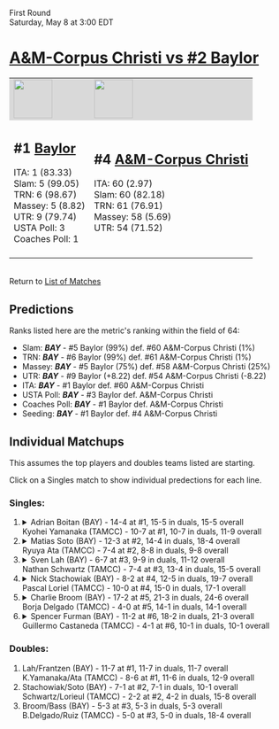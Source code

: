 First Round  
Saturday, May 8 at 3:00 EDT
# [A&M-Corpus Christi vs #2 Baylor](https://www.ncaa.com/game/5833401) 

<table>  
<tr style="background-color: #d9d9d9 !important"><td><a href="#"><img src="https://www.ncaa.com/sites/default/files/images/logos/schools/b/baylor.70.png" width="70" height="70" /></a></td><td><a href="#"><img src="https://www.ncaa.com/sites/default/files/images/logos/schools/a/am-corpus-chris.70.png" width="70" height="70" /></a></td></tr>
<tr><td>  

<h2>#1 <a href="#">Baylor</a></h2>  
ITA: 1 (83.33)<br>  
Slam: 5 (99.05)<br>  
TRN: 6 (98.67)<br>  
Massey: 5 (8.82)<br>  
UTR: 9 (79.74)<br>  
USTA Poll: 3<br>  
Coaches Poll: 1<br>  
<br>  

</td><td>  

<h2>#4 <a href="#">A&M-Corpus Christi</a></h2>  
ITA: 60 (2.97)<br>  
Slam: 60 (82.18)<br>  
TRN: 61 (76.91)<br>  
Massey: 58 (5.69)<br>  
UTR: 54 (71.52)<br>  
<br>  

</td></tr></table>  


<br>Return to [List of Matches](../index.md)  

## Predictions  

Ranks listed here are the metric's ranking within the field of 64:  
- Slam: ***BAY*** - #5 Baylor (99%) def. #60 A&M-Corpus Christi (1%)  
- TRN: ***BAY*** - #6 Baylor (99%) def. #61 A&M-Corpus Christi (1%)  
- Massey: ***BAY*** - #5 Baylor (75%) def. #58 A&M-Corpus Christi (25%)  
- UTR: ***BAY*** - #9 Baylor (+8.22) def. #54 A&M-Corpus Christi (-8.22)  
- ITA: ***BAY*** - #1 Baylor def. #60 A&M-Corpus Christi  
- USTA Poll: ***BAY*** - #3 Baylor def. A&M-Corpus Christi  
- Coaches Poll: ***BAY*** - #1 Baylor def. A&M-Corpus Christi  
- Seeding: ***BAY*** - #1 Baylor def. #4 A&M-Corpus Christi  

## Individual Matchups  

This assumes the top players and doubles teams listed are starting.  

Click on a Singles match to show individual predections for each line.  

### Singles:  

<ol>
<li><details><summary markdown="span">
Adrian Boitan (BAY) - 14-4 at #1, 15-5 in duals, 15-5 overall<br>  
Kyohei Yamanaka (TAMCC) - 10-7 at #1, 10-7 in duals, 11-9 overall
</summary><h4>Predictions</h4><ul>
<li>Slam: <b><i>VT</i></b> - #30 Virginia Tech (56%) def. #35 Texas Tech (44%)</li>  
</ul></details></li>
<li><details><summary markdown="span">
Matias Soto (BAY) - 12-3 at #2, 14-4 in duals, 18-4 overall<br>  
Ryuya Ata (TAMCC) - 7-4 at #2, 8-8 in duals, 9-8 overall
</summary><h4>Predictions</h4><ul>
<li>Slam: <b><i>VT</i></b> - #30 Virginia Tech (56%) def. #35 Texas Tech (44%)</li>  
</ul></details></li>
<li><details><summary markdown="span">
Sven Lah (BAY) - 6-7 at #3, 9-9 in duals, 11-12 overall<br>  
Nathan Schwartz (TAMCC) - 7-4 at #3, 13-4 in duals, 15-5 overall
</summary><h4>Predictions</h4><ul>
<li>Slam: <b><i>VT</i></b> - #30 Virginia Tech (56%) def. #35 Texas Tech (44%)</li>  
</ul></details></li>
<li><details><summary markdown="span">
Nick Stachowiak (BAY) - 8-2 at #4, 12-5 in duals, 19-7 overall<br>  
Pascal Loriel (TAMCC) - 10-0 at #4, 15-0 in duals, 17-1 overall
</summary><h4>Predictions</h4><ul>
<li>Slam: <b><i>VT</i></b> - #30 Virginia Tech (56%) def. #35 Texas Tech (44%)</li>  
</ul></details></li>
<li><details><summary markdown="span">
Charlie Broom (BAY) - 17-2 at #5, 21-3 in duals, 24-6 overall<br>  
Borja Delgado (TAMCC) - 4-0 at #5, 14-1 in duals, 14-1 overall
</summary><h4>Predictions</h4><ul>
<li>Slam: <b><i>VT</i></b> - #30 Virginia Tech (56%) def. #35 Texas Tech (44%)</li>  
</ul></details></li>
<li><details><summary markdown="span">
Spencer Furman (BAY) - 11-2 at #6, 18-2 in duals, 21-3 overall<br>  
Guillermo Castaneda (TAMCC) - 4-1 at #6, 10-1 in duals, 10-1 overall
</summary><h4>Predictions</h4><ul>
<li>Slam: <b><i>VT</i></b> - #30 Virginia Tech (56%) def. #35 Texas Tech (44%)</li>  
</ul></details></li>
</ol>

### Doubles:  
1. Lah/Frantzen (BAY) - 11-7 at #1, 11-7 in duals, 11-7 overall  
   K.Yamanaka/Ata (TAMCC) - 8-6 at #1, 11-6 in duals, 12-9 overall
2. Stachowiak/Soto (BAY) - 7-1 at #2, 7-1 in duals, 10-1 overall  
   Schwartz/Lorieul (TAMCC) - 2-2 at #2, 4-2 in duals, 15-8 overall
3. Broom/Bass (BAY) - 5-3 at #3, 5-3 in duals, 5-3 overall  
   B.Delgado/Ruiz (TAMCC) - 5-0 at #3, 5-0 in duals, 18-4 overall